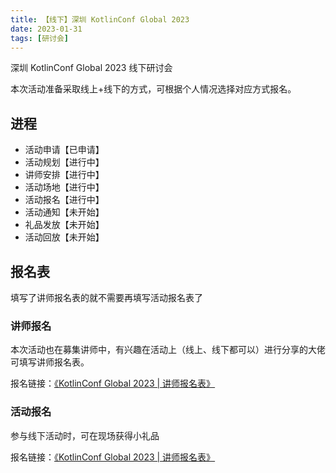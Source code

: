 ```yaml
---
title: 【线下】深圳 KotlinConf Global 2023
date: 2023-01-31
tags: [研讨会]
---
```


深圳 KotlinConf Global 2023 线下研讨会

本次活动准备采取线上+线下的方式，可根据个人情况选择对应方式报名。

## 进程

- 活动申请【已申请】
- 活动规划【进行中】
- 讲师安排【进行中】
- 活动场地【进行中】
- 活动报名【进行中】
- 活动通知【未开始】
- 礼品发放【未开始】
- 活动回放【未开始】

## 报名表

填写了讲师报名表的就不需要再填写活动报名表了

### 讲师报名

本次活动也在募集讲师中，有兴趣在活动上（线上、线下都可以）进行分享的大佬可填写讲师报名表。

报名链接：[《KotlinConf Global 2023 | 讲师报名表》](https://shimo.im/forms/gXqme1Jrvpt6ebqo/fill)

### 活动报名

参与线下活动时，可在现场获得小礼品

报名链接：[《KotlinConf Global 2023 | 讲师报名表》](https://shimo.im/forms/gXqme1Jrvpt6ebqo/fill)
